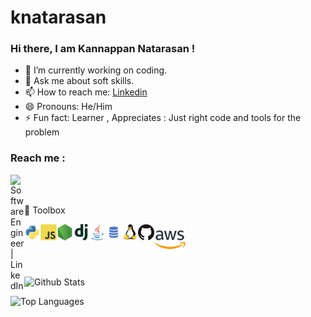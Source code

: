 # knatarasan

### Hi there, I am Kannappan Natarasan !


- 🔭 I’m currently working on coding.
- 💬 Ask me about soft skills.
- 📫 How to reach me: [Linkedin](https://www.linkedin.com/in/kannappan-natarasan-44268a/)
- 😄 Pronouns: He/Him
- ⚡ Fun fact: Learner , Appreciates  : Just right code and tools for the problem

### Reach me :
[<img align="left" alt="Software Engineer | LinkedIn" width="22px" src="https://cdn.jsdelivr.net/npm/simple-icons@v3/icons/linkedin.svg" />](https://www.linkedin.com/in/kannappan-natarasan-44268a/)
<br />
<br />

🧰 Toolbox


<img src="https://github.com/devicons/devicon/blob/master/icons/amazonwebservices/amazonwebservices-original-wordmark.svg" alt="AWS" width=50 height=50 />
<img align="left" alt="Python" width="26px" src="https://github.com/devicons/devicon/blob/master/icons/python/python-original.svg" />
<img align="left" alt="JavaScript" width="26px" src="https://github.com/devicons/devicon/blob/master/icons/javascript/javascript-original.svg" />
<img align="left" alt="node" width="26px" src="https://github.com/devicons/devicon/blob/master/icons/nodejs/nodejs-original.svg" />
<img align="left" alt="Django" width="26px" src="https://github.com/devicons/devicon/blob/master/icons/django/django-plain.svg" />
<img align="left" alt="Java" width="26px" src="https://github.com/devicons/devicon/blob/master/icons/java/java-original.svg" />
<img align="left" alt="SQL" width="26px" src="https://raw.githubusercontent.com/github/explore/80688e429a7d4ef2fca1e82350fe8e3517d3494d/topics/sql/sql.png" />
<img align="left" alt="Linux" width="26px" src="https://github.com/devicons/devicon/blob/master/icons/linux/linux-original.svg" />

<img align="left" alt="GitHub" width="26px" src="https://raw.githubusercontent.com/github/explore/78df643247d429f6cc873026c0622819ad797942/topics/github/github.png" />


<br />
<br />


![Github Stats](https://github-readme-stats.vercel.app/api?username=knatarasan&count_private=true&show_icons=true&theme=radical)

![Top Languages](https://github-readme-stats.vercel.app/api/top-langs/?username=knatarasan&hide=HTML,PigLatin,jupyter%20notebook,PLSQL,Shell&langs_count=6&show_icons=true&theme=radical)


<!-- ![](https://komarev.com/ghpvc/?username=knatarasan) -->


